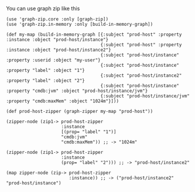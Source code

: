 You can use graph zip like this

    (use 'graph-zip.core :only [graph-zip])
    (use 'graph-zip.in-memory :only [build-in-memory-graph])

    (def my-map (build-in-memory-graph [{:subject "prod-host" :property :instance :object "prod-host/instance"}
                                        {:subject "prod-host" :property :instance :object "prod-host/instance2"}
                                        {:subject "prod-host/instance" :property :userid :object "my-user"}
                                        {:subject "prod-host/instance" :property "label" :object "1"}
                                        {:subject "prod-host/instance2" :property "label" :object "2"}
                                        {:subject "prod-host/instance" :property "cmdb:jvm" :object "prod-host/instance/jvm"}
                                        {:subject "prod-host/instance/jvm" :property "cmdb:maxMem" :object "1024m"}]))

    (def prod-host-zipper (graph-zipper my-map "prod-host"))

    (zipper-node (zip1-> prod-host-zipper
                         :instance
                         [(prop= "label" "1")]
                         "cmdb:jvm"
                         "cmdb:maxMem")) ;; -> "1024m"

    (zipper-node (zip1-> prod-host-zipper
                         :instance
                         (prop= "label" "2"))) ;; -> "prod-host/instance2"

    (map zipper-node (zip-> prod-host-zipper
                            :instance)) ;; -> ("prod-host/instance2" "prod-host/instance")


